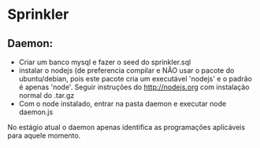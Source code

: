 # Sprinkler

## Daemon:
* Criar um banco mysql e fazer o seed do sprinkler.sql
* instalar o nodejs (de preferencia compilar e NÃO usar o pacote do ubuntu/debian, 
pois este pacote cria um executável 'nodejs' e o padrão é apenas 'node'. 
Seguir instruções do http://nodejs.org com instalação normal do .tar.gz
* Com o node instalado, entrar na pasta daemon e executar node daemon.js

No estágio atual o daemon apenas identifica as programações aplicáveis para aquele momento.
